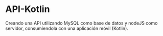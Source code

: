 # API-Kotlin
Creando una API utilizando MySQL como base de datos y nodeJS como servidor, consumiendola con una aplicación móvil (Kotlin).
